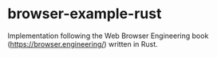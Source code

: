 # browser-example-rust
Implementation following the Web Browser Engineering book (https://browser.engineering/) written in Rust.
